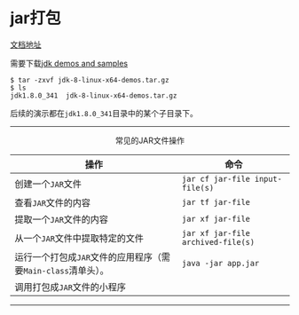 # jar打包

[文档地址](https://docs.oracle.com/javase/tutorial/deployment/jar/index.html)



需要下载[jdk demos and samples](https://www.oracle.com/java/technologies/java-archive-misc-downloads.html#jdk8demos)

```
$ tar -zxvf jdk-8-linux-x64-demos.tar.gz
$ ls
jdk1.8.0_341  jdk-8-linux-x64-demos.tar.gz
```

后续的演示都在`jdk1.8.0_341`目录中的某个子目录下。





---



<center>常见的JAR文件操作</center>

| 操作                                                         | 命令                                                         |
| ------------------------------------------------------------ | ------------------------------------------------------------ |
| 创建一个`JAR`文件                                            | `jar cf jar-file input-file(s)`                              |
| 查看`JAR`文件的内容                                          | `jar tf jar-file`                                            |
| 提取一个`JAR`文件的内容                                      | `jar xf jar-file`                                            |
| 从一个`JAR`文件中提取特定的文件                              | `jar xf jar-file archived-file(s)`                           |
| 运行一个打包成`JAR`文件的应用程序（需要`Main-class`清单头）。 | `java -jar app.jar`                                          |
| 调用打包成`JAR`文件的小程序                                  | <applet code=AppletClassName.class         archive="JarFileName.jar"         width=width height=height> </applet> |



---



